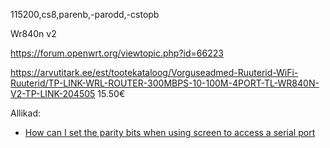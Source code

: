 

115200,cs8,parenb,-parodd,-cstopb


Wr840n v2

https://forum.openwrt.org/viewtopic.php?id=66223


https://arvutitark.ee/est/tootekataloog/Vorguseadmed-Ruuterid-WiFi-Ruuterid/TP-LINK-WRL-ROUTER-300MBPS-10-100M-4PORT-TL-WR840N-V2-TP-LINK-204505
15.50€


Allikad:

* [How can I set the parity bits when using screen to access a serial port](https://superuser.com/questions/810937/how-can-i-set-the-parity-bits-when-using-screen-to-access-a-serial-port)

